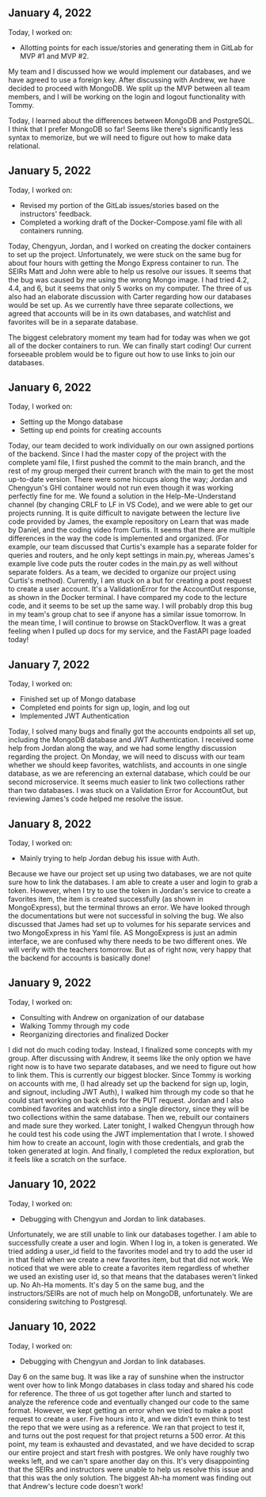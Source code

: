 ## January 4, 2022

Today, I worked on:

- Allotting points for each issue/stories and generating them in GitLab for MVP #1 and MVP #2.

My team and I discussed how we would implement our databases, and we have agreed to use a foreign key.
After discussing with Andrew, we have decided to proceed with MongoDB. We split up the MVP between all team members,
and I will be working on the login and logout functionality with Tommy.

Today, I learned about the differences between MongoDB and PostgreSQL.
I think that I prefer MongoDB so far! Seems like there's significantly less
syntax to memorize, but we will need to figure out how to make data relational.

## January 5, 2022

Today, I worked on:

- Revised my portion of the GitLab issues/stories based on the instructors' feedback.
- Completed a working draft of the Docker-Compose.yaml file with all containers running.

Today, Chengyun, Jordan, and I worked on creating the docker containers to set up the project.
Unfortunately, we were stuck on the same bug for about four hours with getting the Mongo Express container to run.
The SEIRs Matt and John were able to help us resolve our issues. It seems that the bug was caused by me using the wrong
Mongo image. I had tried 4.2, 4.4, and 6, but it seems that only 5 works on my computer.
The three of us also had an elaborate discussion with Carter regarding how our databases would be set up.
As we currently have three separate collections, we agreed that accounts will be in its own databases,
and watchlist and favorites will be in a separate database.

The biggest celebratory moment my team had for today was when we got all of the docker containers to run.
We can finally start coding! Our current forseeable problem would be to figure out how to use links to join our databases.

## January 6, 2022

Today, I worked on:

- Setting up the Mongo database
- Setting up end points for creating accounts

Today, our team decided to work individually on our own assigned portions of the backend.
Since I had the master copy of the project with the complete yaml file, I first pushed the commit to the main branch, and the rest of my group merged their current branch with the main to get the most up-to-date version. There were some hiccups along the way; Jordan and Chengyun's GHI container would not run even though it was working perfectly fine for me. We found a solution in the Help-Me-Understand channel (by changing CRLF to LF in VS Code), and we were able to get our projects running.
It is quite difficult to navigate between the lecture live code provided by James, the example repository on Learn that was made by Daniel, and the coding video from Curtis. It seems that there are multiple differences in the way the code is implemented and organized. (For example, our team discussed that Curtis's example has a separate folder for queries and routers, and he only kept settings in main.py, whereas James's example live code puts the router codes in the main.py as well without separate folders. As a team, we decided to organize our project using Curtis's method).
Currently, I am stuck on a but for creating a post request to create a user account. It's a ValidationError for the AccountOut response, as shown in the Docker terminal. I have compared my code to the lecture code, and it seems to be set up the same way. I will probably drop this bug in my team's group chat to see if anyone has a similar issue tomorrow.
In the mean time, I will continue to browse on StackOverflow. It was a great feeling when I pulled up docs for my service, and the FastAPI page loaded today!

## January 7, 2022

Today, I worked on:

- Finished set up of Mongo database
- Completed end points for sign up, login, and log out
- Implemented JWT Authentication

Today, I solved many bugs and finally got the accounts endpoints all set up, including the MongoDB database and JWT Authentication. I received some help from Jordan along the way, and we had some lengthy discussion regarding the project. On Monday, we will need to discuss with our team whether we should keep favorites, watchlists, and accounts in one single database, as we are referencing an external database, which could be our second microservice. It seems much easier to link two collections rather than two databases. I was stuck on a Validation Error for AccountOut, but reviewing James's code helped me resolve the issue.

## January 8, 2022

Today, I worked on:

- Mainly trying to help Jordan debug his issue with Auth.

Because we have our project set up using two databases, we are not quite sure how to link the databases. I am able to create a user and login to grab a token. However, when I try to use the token in Jordan's service to create a favorites item, the item is created successfully (as shown in MongoExpress), but the terminal throws an error. We have looked through the documentations but were not successful in solving the bug. We also discussed that James had set up to volumes for his separate services and two MongoExpress in his Yaml file. AS MongoExpress is just an admin interface, we are confused why there needs to be two different ones. We will verify with the teachers tomorrow. But as of right now, very happy that the backend for accounts is basically done!

## January 9, 2022

Today, I worked on:

- Consulting with Andrew on organization of our database
- Walking Tommy through my code
- Reorganizing directories and finalized Docker

I did not do much coding today. Instead, I finalized some concepts with my group. After discussing with Andrew, it seems like the only option we have right now is to have two separate databases, and we need to figure out how to link them. This is currently our biggest blocker.
Since Tommy is working on accounts with me, (I had already set up the backend for sign up, login, and signout, including JWT Auth), I walked him through my code so that he could start working on back ends for the PUT request. Jordan and I also combined favorites and watchlist into a single directory, since they will be two collections within the same database. Then we, rebuilt our containers and made sure they worked.
Later tonight, I walked Chengyun through how he could test his code using the JWT implementation that I wrote. I showed him how to create an account, login with those credentials, and grab the token generated at login. And finally, I completed the redux exploration, but it feels like a scratch on the surface.

## January 10, 2022

Today, I worked on:

- Debugging with Chengyun and Jordan to link databases.

Unfortunately, we are still unable to link our databases together. I am able to successfully create a user and login. When I log in, a token is generated. We tried adding a user_id field to the favorites model and try to add the user id in that field when we create a new favorites item, but that did not work. We noticed that we were able to create a favorites item regardless of whether we used an existing user id, so that means that the databases weren't linked up. No Ah-Ha moments. It's day 5 on the same bug, and the instructors/SEIRs are not of much help on MongoDB, unfortunately. We are considering switching to Postgresql.

## January 10, 2022

Today, I worked on:

- Debugging with Chengyun and Jordan to link databases.

Day 6 on the same bug. It was like a ray of sunshine when the instructor went over how to link Mongo databases in class today and shared his code for reference. The three of us got together after lunch and started to analyze the reference code and eventually changed our code to the same format. However, we kept getting an error when we tried to make a post request to create a user. Five hours into it, and we didn't even think to test the repo that we were using as a reference. We ran that project to test it, and turns out the post request for that project returns a 500 error. At this point, my team is exhausted and devastated, and we have decided to scrap our entire project and start fresh with postgres. We only have roughly two weeks left, and we can't spare another day on this. It's very disappointing that the SEIRs and instructors were unable to help us resolve this issue and that this was the only solution. The biggest Ah-ha moment was finding out that Andrew's lecture code doesn't work!
